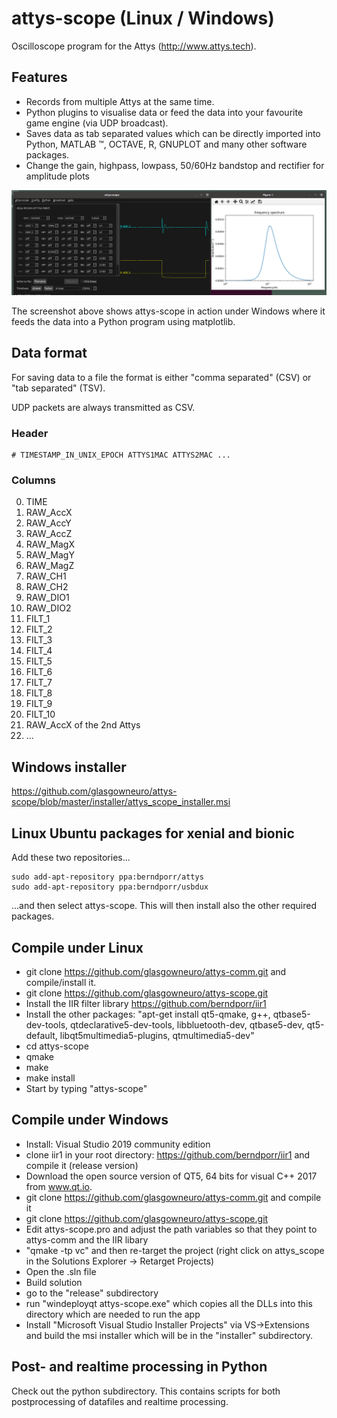 # attys-scope (Linux / Windows)

Oscilloscope program for the Attys (http://www.attys.tech).

## Features

* Records from multiple Attys at the same time.
* Python plugins to visualise data or feed the data into your favourite game engine (via UDP broadcast).
* Saves data as tab separated values which can be directly imported into Python, MATLAB ™, OCTAVE, R, GNUPLOT and many other software packages.
* Change the gain, highpass, lowpass, 50/60Hz bandstop and rectifier for amplitude plots

![alt tag](screenshot.png)

The screenshot above shows attys-scope in action under Windows where it feeds the data into a Python program
using matplotlib.

## Data format

For saving data to a file the format is either "comma separated" (CSV) or "tab separated" (TSV).

UDP packets are always transmitted as CSV.


### Header

```
# TIMESTAMP_IN_UNIX_EPOCH ATTYS1MAC ATTYS2MAC ...
```

### Columns

0. TIME
1. RAW_AccX
2. RAW_AccY
3. RAW_AccZ
4. RAW_MagX
5. RAW_MagY
6. RAW_MagZ
7. RAW_CH1
8. RAW_CH2
9. RAW_DIO1
10. RAW_DIO2 
11. FILT_1
12. FILT_2
13. FILT_3
14. FILT_4
15. FILT_5
16. FILT_6
17. FILT_7
18. FILT_8
19. FILT_9
20. FILT_10
21. RAW_AccX of the 2nd Attys
22. ...


## Windows installer

https://github.com/glasgowneuro/attys-scope/blob/master/installer/attys_scope_installer.msi


## Linux Ubuntu packages for xenial and bionic
Add these two repositories...
```
sudo add-apt-repository ppa:berndporr/attys
sudo add-apt-repository ppa:berndporr/usbdux
```
...and then select attys-scope. This will then install also
the other required packages.

## Compile under Linux
* git clone https://github.com/glasgowneuro/attys-comm.git and compile/install it.
* git clone https://github.com/glasgowneuro/attys-scope.git 
* Install the IIR filter library https://github.com/berndporr/iir1
* Install the other packages: "apt-get install qt5-qmake, g++, qtbase5-dev-tools, qtdeclarative5-dev-tools, libbluetooth-dev, qtbase5-dev, qt5-default, libqt5multimedia5-plugins, qtmultimedia5-dev"
* cd attys-scope
* qmake
* make
* make install
* Start by typing "attys-scope"

## Compile under Windows
* Install: Visual Studio 2019 community edition
* clone iir1 in your root directory: https://github.com/berndporr/iir1 and compile it (release version)
* Download the open source version of QT5, 64 bits for visual C++ 2017 from www.qt.io.
* git clone https://github.com/glasgowneuro/attys-comm.git and compile it
* git clone https://github.com/glasgowneuro/attys-scope.git
* Edit attys-scope.pro and adjust the path variables so that they point to attys-comm and the IIR libary
* "qmake -tp vc" and then re-target the project (right click on attys_scope in the Solutions Explorer -> Retarget Projects)
* Open the .sln file
* Build solution
* go to the "release" subdirectory
* run "windeployqt attys-scope.exe" which copies all the DLLs into this directory which are needed to run the app
* Install "Microsoft Visual Studio Installer Projects" via VS->Extensions and build the msi installer which will be in the "installer" subdirectory.

## Post- and realtime processing in Python
Check out the python subdirectory. This contains scripts for both postprocessing of datafiles and realtime processing.
